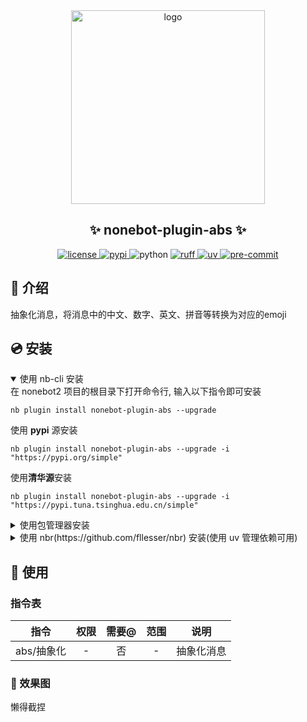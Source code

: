 <div align="center">
    <a href="https://v2.nonebot.dev/store">
    <img src="https://raw.githubusercontent.com/fllesser/nonebot-plugin-template/refs/heads/resource/.docs/NoneBotPlugin.svg" width="310" alt="logo"></a>

## ✨ nonebot-plugin-abs ✨

<a href="./LICENSE">
    <img src="https://img.shields.io/github/license/fllesser/nonebot-plugin-abs.svg" alt="license">
</a>
<a href="https://pypi.python.org/pypi/nonebot-plugin-abs">
    <img src="https://img.shields.io/pypi/v/nonebot-plugin-abs.svg" alt="pypi">
</a>
<img src="https://img.shields.io/badge/python-3.10+-blue.svg" alt="python">
<a href="https://github.com/astral-sh/ruff">
    <img src="https://img.shields.io/badge/code%20style-ruff-black?style=flat-square&logo=ruff" alt="ruff">
</a>
<a href="https://github.com/astral-sh/uv">
    <img src="https://img.shields.io/badge/package%20manager-uv-black?style=flat-square&logo=uv" alt="uv">
</a>
<a href="https://results.pre-commit.ci/latest/github/fllesser/nonebot-plugin-abs/master">
    <img src="https://results.pre-commit.ci/badge/github/fllesser/nonebot-plugin-abs/master.svg" alt="pre-commit" />
</a>
</div>

## 📖 介绍

抽象化消息，将消息中的中文、数字、英文、拼音等转换为对应的emoji

## 💿 安装

<details open>
<summary>使用 nb-cli 安装</summary>
在 nonebot2 项目的根目录下打开命令行, 输入以下指令即可安装

    nb plugin install nonebot-plugin-abs --upgrade
使用 **pypi** 源安装

    nb plugin install nonebot-plugin-abs --upgrade -i "https://pypi.org/simple"
使用**清华源**安装

    nb plugin install nonebot-plugin-abs --upgrade -i "https://pypi.tuna.tsinghua.edu.cn/simple"


</details>

<details>
<summary>使用包管理器安装</summary>
在 nonebot2 项目的插件目录下, 打开命令行, 根据你使用的包管理器, 输入相应的安装命令

<details open>
<summary>uv</summary>

    uv add nonebot-plugin-abs
安装仓库 master 分支

    uv add git+https://github.com/fllesser/nonebot-plugin-abs@master
</details>

<details>
<summary>pdm</summary>

    pdm add nonebot-plugin-abs
安装仓库 master 分支

    pdm add git+https://github.com/fllesser/nonebot-plugin-abs@master
</details>
<details>
<summary>poetry</summary>

    poetry add nonebot-plugin-abs
安装仓库 master 分支

    poetry add git+https://github.com/fllesser/nonebot-plugin-abs@master
</details>

打开 nonebot2 项目根目录下的 `pyproject.toml` 文件, 在 `[tool.nonebot]` 部分追加写入

    plugins = ["nonebot_plugin_abs"]

</details>

<details>
<summary>使用 nbr(https://github.com/fllesser/nbr) 安装(使用 uv 管理依赖可用)</summary>
在 nonebot2 项目的根目录下打开命令行, 输入以下指令即可安装

    nbr plugin install nonebot-plugin-abs --upgrade
使用 **pypi** 源安装

    nbr plugin install nonebot-plugin-abs --upgrade -i "https://pypi.org/simple"
使用**清华源**安装

    nbr plugin install nonebot-plugin-abs --upgrade -i "https://pypi.tuna.tsinghua.edu.cn/simple"

</details>

## 🎉 使用
### 指令表
|    指令    | 权限  | 需要@ | 范围  |    说明    |
| :--------: | :---: | :---: | :---: | :--------: |
| abs/抽象化 |   -   |  否   |   -   | 抽象化消息 |

### 🎨 效果图
懒得截捏
